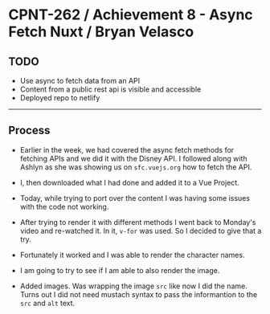 # CPNT-262 / Achievement 8 - Async Fetch Nuxt / Bryan Velasco

## TODO

- Use async to fetch data from an API
- Content from a public rest api is visible and accessible
- Deployed repo to netlify

---

## Process

- Earlier in the week, we had covered the async fetch methods for fetching APIs and we did it with the Disney API. I followed along with Ashlyn as she was showing us on `sfc.vuejs.org` how to fetch the API.

- I, then downloaded what I had done and added it to a Vue Project.

- Today, while trying to port over the content I was having some issues with the code not working.

- After trying to render it with different methods I went back to Monday's video and re-watched it. In it, `v-for` was used. So I decided to give that a try.

- Fortunately it worked and I was able to render the character names.

- I am going to try to see if I am able to also render the image.

- Added images. Was wrapping the image `src` like now I did the name. Turns out I did not need mustach syntax to pass the informantion to the `src` and `alt` text.
